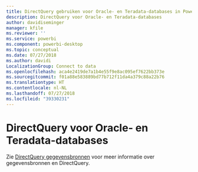 ```yaml
---
title: DirectQuery gebruiken voor Oracle- en Teradata-databases in Power BI
description: DirectQuery voor Oracle- en Teradata-databases
author: davidiseminger
manager: kfile
ms.reviewer: ''
ms.service: powerbi
ms.component: powerbi-desktop
ms.topic: conceptual
ms.date: 07/27/2018
ms.author: davidi
LocalizationGroup: Connect to data
ms.openlocfilehash: aca4e2419de7a1b4e55f9e8ac095ef7622bb373e
ms.sourcegitcommit: f01a88e583889bd77b712f11da4a379c88a22b76
ms.translationtype: HT
ms.contentlocale: nl-NL
ms.lasthandoff: 07/27/2018
ms.locfileid: "39330231"
---
```

# <a name="directquery-for-oracle-and-teradata-databases"></a>DirectQuery voor Oracle- en Teradata-databases
Zie [DirectQuery gegevensbronnen](desktop-directquery-data-sources.md) voor meer informatie over gegevensbronnen en DirectQuery.

